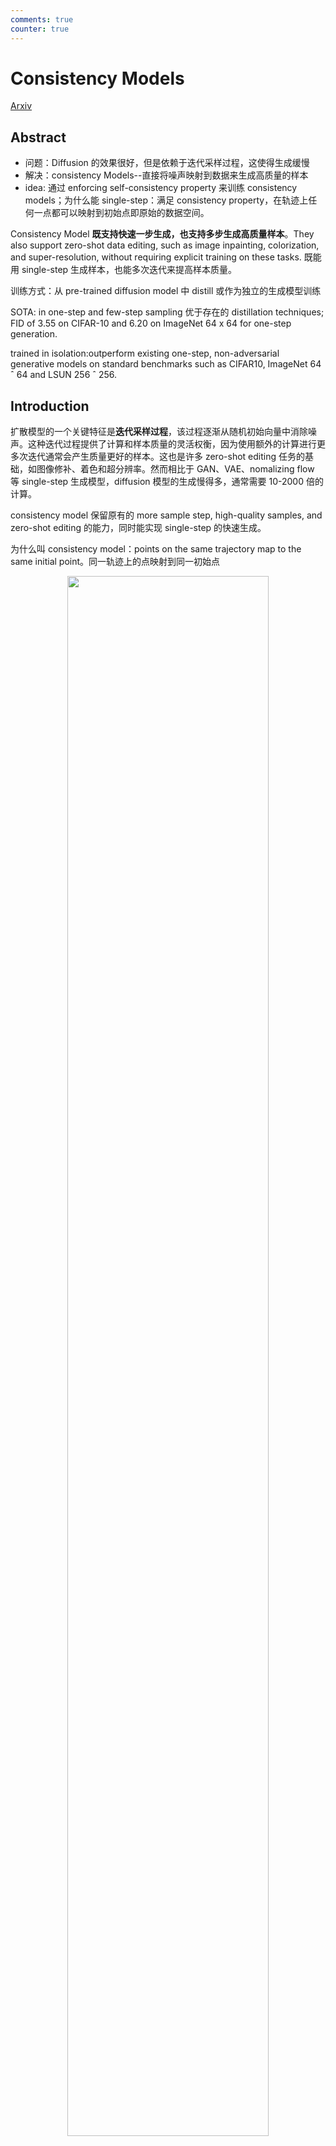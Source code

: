 ```yaml
---
comments: true
counter: true
---
```


# Consistency Models
[Arxiv](https://arxiv.org/abs/2303.01469)
## Abstract

+ 问题：Diffusion 的效果很好，但是依赖于迭代采样过程，这使得生成缓慢
+ 解决：consistency Models--直接将噪声映射到数据来生成高质量的样本
+ idea: 通过 enforcing self-consistency property 来训练 consistency models；为什么能 single-step：满足 consistency property，在轨迹上任何一点都可以映射到初始点即原始的数据空间。

Consistency Model **既支持快速一步生成，也支持多步生成高质量样本**。They also support zero-shot data editing, such as image inpainting, colorization, and super-resolution, without requiring explicit training on these tasks.
既能用 single-step 生成样本，也能多次迭代来提高样本质量。

训练方式：从 pre-trained diffusion model 中 distill 或作为独立的生成模型训练

SOTA: in one-step and few-step sampling 优于存在的 distillation techniques; 
FID of 3.55 on CIFAR-10 and 6.20 on ImageNet 64 x 64 for one-step generation.

trained in isolation:outperform existing one-step, non-adversarial generative models on standard benchmarks such as CIFAR10, ImageNet 64 ˆ 64 and LSUN 256 ˆ 256.

## Introduction

扩散模型的一个关键特征是**迭代采样过程**，该过程逐渐从随机初始向量中消除噪声。这种迭代过程提供了计算和样本质量的灵活权衡，因为使用额外的计算进行更多次迭代通常会产生质量更好的样本。这也是许多 zero-shot editing 任务的基础，如图像修补、着色和超分辨率。然而相比于 GAN、VAE、nomalizing flow 等 single-step 生成模型，diffusion 模型的生成慢得多，通常需要 10-2000 倍的计算。

consistency model 保留原有的 more sample step, high-quality samples, and zero-shot editing 的能力，同时能实现 single-step 的快速生成。

为什么叫 consistency model：points on the same trajectory map to the same initial point。同一轨迹上的点映射到同一初始点

<center><img src="./figures/2024-10-29-19-42-54.png" width="80%"></center>

训练方法：based on enforcing the self-consistency property.

1. relies on numerical ODE solvers and a pre-trained diffusion model to generate pairs of adjacent points on a PF ODE trajectory
2. 作为独立的模型族训练。当作为独立生成模型进行训练时，一致性模型可以匹配或超越渐进蒸馏的一步样本的质量，尽管没有使用 pre-trained diffusion model。

两种训练方式都不需要对抗训练。也都对架构的约束很少，可以使用灵活的神经网络来参数化 consistency model。

数据集：CIFAR-10, ImageNet 64 x 64, LSUN 256 x 256

## Diffusion Models

扩散模型通过高斯扰动逐步将数据扰动为噪声来生成数据，然后通过顺序去噪步骤从噪声中创建样本。用 $p_{\text{data}}$ 代表数据分布，Diffusion model 从用SDE diffusing $p_{\text{data}}$ 开始：

$$
dx_t = \mu(x_t, t)dt + \sigma(x_t, t)dW_t
$$

其中 $W_t$ 是 Brownian motion，$\mu$ 是 drift coefficients，$\sigma$ 是 diffusion coefficients。将 $x_t$ 的分布表示为 $p_t(x)$，则有 $p_0(x) = p_{\text{data}}(x)$. 这个 SDE 的显著特征是存在一个称为概率流(probability Flow)的 ODE，其 solution trajectories sampled at t are distributed according to $p_t(x)$.

$$
dx_t = (\mu(x_t, t) - \frac{1}{2}\sigma^2(t)\nabla \log p_t(x_t))dt
$$

上面 SDE 的设计使得 $P_T(x)$ 接近于易处理的高斯分布 $\pi(x)$，也就是噪声。采用设置 $\mu(x,t) = 0,\sigma(t) = \sqrt{2t}$ 在这种设置下，我们有 $p_t(x) = p_0(x) \bigotimes \mathcal{N}(0,t^2I)$，其中 $\bigotimes$ 表示卷积。并且 $\pi(x) = \mathcal{N}(0,T^2I)$

对于 sampling，我们首先训练了一个 score model $s_\Phi(x,t) \approx \nabla\log p_t(x)$ 通过 score mathcing，然后将这个带入到上面的式子就得到 PF ODE 的 empirical estimate

$$
\frac{dx_t}{dt}=-ts_\Phi(x_t,t)
$$

这个式子被称为 empirical PF ODE。然后我们 sample $\hat{x}_T \sim \pi = \mathcal{N}(0,T^2I)$ 来初始化 empirical PF ODE 并使用任何数值 ODE 求解器及时向后求解，such as Euler and Heun solvers to obtain the solution trajectory. $\{\hat{x_T}\}_{t\in[0,T]}$，最后的结果 $\hat{x}_0$ 可以被看作原始数据的近似。To avoid numerical instability,一个常见的技巧是提早结束求解当 $t=\epsilon$, where $\epsilon$ is a small positive number. 把$\hat{x_\epsilon}$作为最终的样本。在这里设置 $\epsilon = 0.002,T=80$

Diffusion Model 受到采样速度的限制，显然使用 ODE 求解器采样需要对 score model $s_\Phi(x,t)$ 进行迭代评估，计算成本较高。现有的快速采样方法包括更快的数值 ODE 求解器和蒸馏技术。然而 ODE求解器仍然需要至少10个步骤来生成高质量的样本，而蒸馏技术依赖于在蒸馏之前从扩散模型中收集大量样本数据，这本身在计算上是昂贵的。只有 progressive distillation 的方法不受到这个缺陷的约束。

## Consistency Models

### Definition

给定 solution trajectory $\{x_t\}_{t\in[0,T]}$，定义 *consistency function* $f:(x_t,t) \longmapsto x_\epsilon$，一个 consistency function 有 *self-consistency* property 

!!! note Self-consistency
    对于任意 $t\in[0,T]$，$f(x_t,t) = x_\epsilon$ 对于 $(x_t,t)$ 属于同一个 PF ODE trajectory 是成立的。

<center><img src="./figures/2024-10-29-22-25-34.png" width="80%"></center>

The goal of consistency models , symbolized as $f_\theta$ , is to estimate this consistency function f from data by learning to enforce the self-consistency property 

### Parameterization

对任意 consistency function $f(\cdot,\cdot)$，我们有 $f(x_\epsilon,\epsilon) = x_\epsilon$，其中 $f(\cdot,\epsilon)$ 是恒等函数，我们把这个约束称为 boundary condition. 所有一致性模型都必须满足这个边界条件，因为它对于一致性模型的成功训练起着至关重要的作用。这个边界条件也是一致性模型最严格的架构约束。对基于深度神经网络的 consistency model，本文讨论了两种几乎免费实现此边界条件的方法。

假设有一个 free-form 深度神经网络 $F_\theta(x,t)$，输出与 $x$ 在同一个维度，第一个方法是简单的参数化这个神经网络：

$$
f_{\theta}(\mathbf{x}, t) = 
\begin{cases}
    \mathbf{x} & t = \epsilon \\
    F_{\theta}(\mathbf{x}, t) & t \in (\epsilon, T]
\end{cases}.
$$

The second method is to parameterize the consistency model using skip connections, that is

$$
f_{\theta}(\mathbf{x}, t) = c_{\text{skip}}(t)\mathbf{x} + c_{\text{out}}(t)F_{\theta}(\mathbf{x}, t),
$$
    
$c_{\text{skip}}(\mathbf{x}, t)$ 和 $c_{\text{out}}(t)$ 是可微函数满足 $c_{\text{skip}}(\epsilon) = 1$ 和 $c_{\text{out}}(\epsilon) = 0$。这种方法下，consistency model is differentiable at $t = \epsilon$,which is critical for training continuous-time consistency models.第二种参数化方法与许多成功的生成模型类似，使得更容易借用强大的扩散模型架构来构建一致性模型。因此，我们在所有实验中都遵循第二个参数化。

### Sampling

对一个 well-trained consistency model $f_\theta(\cdot,\cdot)$，我们可以从初始分布$\hat{x_T}\sim\mathcal{N}(0,T^2I)$中采样，然后 evaluating the consistency model for $\hat{x_\epsilon}=f_\theta(\hat{x_T},T)$。这里只包含了一次 forward pass，因此 *generates samples in a single step*.Importantly, one can also evaluate the consistency model multiple times by alternating denoising and noise injection steps for improved sample quality.这种多步采样过程提供了以计算换取样本质量的灵活性。它在zero shot editing 中也有重要的应用

!!! note FID
    FID 是基于弗里歇距离（Frechet Distance）的一种距离度量，用于比较两个高维分布之间的相似性。在图像生成任务中，这两个分布通常是：

        •	生成图像的特征分布（由生成模型生成的样本）。
        •	真实图像的特征分布（来自真实数据集的样本）。

在实验中，我们用贪心算法找到时间点 $\{\mathcal{T}_1,\mathcal{T}_2,\cdots,\mathcal{T}_{N-1}\}$，其中使用三元搜索(ternary search)一次精确定位一个时间点，以优化从算法 1 获得的样本的 FID。这假设给定先前时间点，FID 是下一个时间点的单峰函数。

<center><img src="./figures/2024-10-30-00-35-28.png" width="80%"></center>

上面算法就是反复去噪和注入噪声的过程，随着 n 增大，加的噪声越小

### Zero-Shot Data Editing

Consistency models 也可以用于 zero-shot data editing，they do not require explicit training to perform these tasks,例如，一致性模型定义从高斯噪声向量到数据样本的一对一映射。

## Training Consistency Models via Distillation

这种方法是基于 pre-trained diffusion model, 考虑将时间范围 $[\epsilon,T]$ 划分成 N-1 个字区间，边界 $t_1 = \epsilon < t_2 < \cdots < t_N = T$，这里定义 boundary 的方式遵循了 [这里的](https://arxiv.org/abs/2206.00364) 设置。 $t_i = \left( \epsilon^{1/\rho} + \frac{i - 1}{N - 1} \left( T^{1/\rho} - \epsilon^{1/\rho} \right) \right)^{\rho}$ 这里 $\rho = 7$。当 N 充分大时，我们可以通过运行数值 ODE solver 的一个离散化步骤来从 $x_{t_{n+1}}$ 获得 $x_{t_n}$ 的 accuracy estimate, $\hat{x}^\phi_{t_n}$，其定义是

$$
\hat{x}^\phi_{t_n}:= x_{t_{n+1}} + (t_{n} - t_{n+1})\Phi(x_{t_{n+1}},t_{n+1};\phi)
$$

其中 $\Phi(\cdots;\phi)$代表 update function of one-step ODE solver applied to the empirical PF ODE。

比如在用 Euler Solver 时，相应的 update rule 变成

$$
\hat{x}^\phi_{t_n} = x_{t_{n+1}} - (t_{n} - t_{n+1})s_\Phi(x_{t_{n+1}},t_{n+1})
$$

由于 PF ODE 和 SDE 之间的联系，我们可以首先采样 $x\sim p_{\text{data}}$ 然后将高斯噪声添加到 x 来沿 ODE trajectory 的分布进行采样。具体来说，给定 data point x, 我们可以高效地生成一对在 PF ODE 轨迹上的相邻点 $(\hat{x}^\phi_{t_n},x_{t_{n+1}})$，通过

+ 在数据集中采样 x
+ 从 the transition density of SDE $N(x,t^2_{n+1}I)$ 中采样 $x_{t_{n+1}}$ 
+ 通过上面的 one discretization step of the numerical ODE solver 生成 $\hat{x}^\phi_{t_n}$

接着，用模型在这个 pair 上输出的 difference 来训练 consistency model。

The consistency distillation loss is defined as

$$
\mathcal{L}_{CD}^N(\theta, \theta^- ; \phi) := \mathbb{E}\left[ \lambda(t_n) d\left(f_{\theta}(\mathbf{x}_{t_{n+1}}, t_{n+1}), f_{\theta^-}(\hat{\mathbf{x}}_{t_n}^{\phi}, t_n)\right) \right],
$$

这里的期望是关于 $x\sim p_{\text{data}},n\sim\mathcal{U}[1,N-1],x_{t_{n+1}}\sim\mathcal{N}(x;t^2_{n+1}I)$,$\lambda(\cdot)$是一个正权重函数。$\hat{\mathbf{x}}_{t_n}^{\phi}$ 是由前面的 ODE solver 生成的。$\theta^-$ 表示优化过程中过去 $\theta$ 值的运行平均值，$d(\cdot,\cdot)$ 是度量函数满足 $\forall\mathbf{x},\mathbf{y}:d(\mathbf{x},\mathbf{y})\geqslant0$ and $d(x,y) = 0$ if and only if $x=y$

$$
\theta^- \leftarrow \text{stopgrad}(\mu\theta^- + (1-\mu)\theta)
$$

<center><img src="./figures/2024-10-30-01-42-06.png" width="80%"></center>

根据深度学习的惯例，我们称 $f_{\theta^-}$ 为 "target network"， $f_{\theta}$ 为 "Online network",我们发现，与简单设置 $\theta^- = \theta$ 相比,EMA 更新和“stopgrad”算子,可以极大地稳定训练过程，提高一致性模型的最终性能

!!! note stopgrad
    在机器学习或深度学习中，stopgrad（通常表示 “stop gradient” 或 “detach”）用于阻止梯度的反向传播。这意味着计算图中的这一部分不会计算或传播梯度，即使在优化过程中也不会影响参数的更新。这种方法通常用于更新目标网络的参数（例如在深度强化学习中的目标网络更新），以使目标网络的参数逐步追随主网络的参数，而不干扰主网络的训练。

学习一致性函数的理论：

Let $\Delta t := \max_{n \in \llbracket 1, N-1 \rrbracket} \{ |t_{n+1} - t_n| \}$, and $\mathbf{f}(\cdot, \cdot; \phi)$ be the consistency function of the empirical PF ODE in Eq. (3). Assume $\mathbf{f}_{\theta}$ satisfies the Lipschitz condition: there exists $L > 0$ such that for all $t \in [\epsilon, T]$, $\mathbf{x}$, and $\mathbf{y}$, we have $\| \mathbf{f}_{\theta}(\mathbf{x}, t) - \mathbf{f}_{\theta}(\mathbf{y}, t) \|_2 \leq L \| \mathbf{x} - \mathbf{y} \|_2$. Assume further that for all $n \in \llbracket 1, N-1 \rrbracket$, the ODE solver called at $t_{n+1}$ has local error uniformly bounded by $O((t_{n+1} - t_n)^{p+1})$ with $p \geq 1$. Then, if $\mathcal{L}_{CD}^N(\theta, \theta^-; \phi) = 0$, we have

$$
\sup_{n, \mathbf{x}} \| \mathbf{f}_{\theta}(\mathbf{x}, t_n) - \mathbf{f}(\mathbf{x}, t_n; \phi) \|_2 = O((\Delta t)^p).
$$

这个定理说明了如果 consistency model 达到了 zero distillation loss，那么只要 step size sufficiently small，consistency model 任意精确。


## Training Consistency Models in Isolation

## CM Distillation